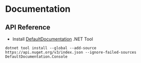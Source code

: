 # Documentation

## API Reference

* Install [DefaultDocumentation](https://www.nuget.org/packages/DefaultDocumentation.Console) .NET Tool

```
dotnet tool install --global --add-source https://api.nuget.org/v3/index.json --ignore-failed-sources DefaultDocumentation.Console
```
